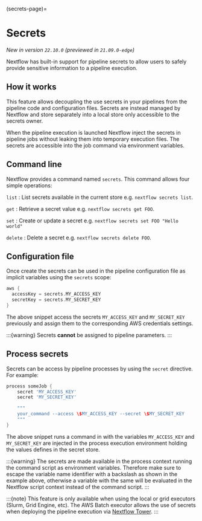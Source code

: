 (secrets-page)=

# Secrets

*New in version `22.10.0` (previewed in `21.09.0-edge`)*

Nextflow has built-in support for pipeline secrets to allow users to safely provide sensitive information to a pipeline execution.

## How it works

This feature allows decoupling the use secrets in your pipelines from the pipeline code and configuration files. Secrets are instead managed by Nextflow and store separately into a local store only accessible to the secrets owner.

When the pipeline execution is launched Nextflow inject the secrets in pipeline jobs without leaking them into temporary execution files. The secrets are accessible into the job command via environment variables.

## Command line

Nextflow provides a command named `secrets`. This command allows four simple operations:

`list`
: List secrets available in the current store e.g. `nextflow secrets list`.

`get`
: Retrieve a secret value e.g. `nextflow secrets get FOO`.

`set`
: Create or update a secret e.g. `nextflow secrets set FOO "Hello world"`

`delete`
: Delete a secret e.g. `nextflow secrets delete FOO`.

## Configuration file

Once create the secrets can be used in the pipeline configuration file as implicit variables using the `secrets` scope:

```groovy
aws {
  accessKey = secrets.MY_ACCESS_KEY
  secretKey = secrets.MY_SECRET_KEY
}
```

The above snippet access the secrets `MY_ACCESS_KEY` and `MY_SECRET_KEY` previously and assign them to the corresponding AWS credentials settings.

:::{warning}
Secrets **cannot** be assigned to pipeline parameters.
:::

## Process secrets

Secrets can be access by pipeline processes by using the `secret` directive. For example:

```groovy
process someJob {
    secret 'MY_ACCESS_KEY'
    secret 'MY_SECRET_KEY'

    """
    your_command --access \$MY_ACCESS_KEY --secret \$MY_SECRET_KEY
    """
}
```

The above snippet runs a command in with the variables `MY_ACCESS_KEY` and `MY_SECRET_KEY` are injected in the process execution environment holding the values defines in the secret store.

:::{warning}
The secrets are made available in the process context running the command script as environment variables. Therefore make sure to escape the variable name identifier with a backslash as shown in the example above, otherwise a variable with the same will be evaluated in the Nextflow script context instead of the command script.
:::

:::{note}
This feature is only available when using the local or grid executors (Slurm, Grid Engine, etc). The AWS Batch executor allows the use of secrets when deploying the pipeline execution via [Nextflow Tower](https://seqera.io/blog/pipeline-secrets-secure-handling-of-sensitive-information-in-tower/).
:::
